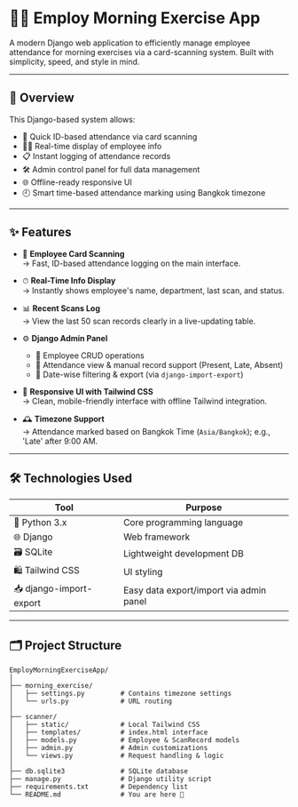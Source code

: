 # 🏋️‍♂️ Employ Morning Exercise App

A modern Django web application to efficiently manage employee attendance for morning exercises via a card-scanning system. Built with simplicity, speed, and style in mind.

---

## 📌 Overview

This Django-based system allows:
- 🪪 Quick ID-based attendance via card scanning
- 🧑‍💼 Real-time display of employee info
- 📋 Instant logging of attendance records
- 🛠️ Admin control panel for full data management
- 🌐 Offline-ready responsive UI
- 🕘 Smart time-based attendance marking using Bangkok timezone

---

## ✨ Features

- 🔐 **Employee Card Scanning**  
  → Fast, ID-based attendance logging on the main interface.

- ⏱ **Real-Time Info Display**  
  → Instantly shows employee's name, department, last scan, and status.

- 📊 **Recent Scans Log**  
  → View the last 50 scan records clearly in a live-updating table.

- ⚙️ **Django Admin Panel**
  - 👤 Employee CRUD operations
  - 📅 Attendance view & manual record support (Present, Late, Absent)
  - 🧾 Date-wise filtering & export (via `django-import-export`)

- 💅 **Responsive UI with Tailwind CSS**  
  → Clean, mobile-friendly interface with offline Tailwind integration.

- 🕰️ **Timezone Support**  
  → Attendance marked based on Bangkok Time (`Asia/Bangkok`); e.g., 'Late' after 9:00 AM.

---

## 🛠️ Technologies Used

| Tool               | Purpose                                |
|--------------------|----------------------------------------|
| 🐍 Python 3.x       | Core programming language              |
| 🌐 Django          | Web framework                          |
| 🗃️ SQLite           | Lightweight development DB             |
| 🛍️ Tailwind CSS     | UI styling                             |
| 📥 django-import-export | Easy data export/import via admin panel |

---

## 🗂️ Project Structure

```text
EmployMorningExerciseApp/
│
├── morning_exercise/ 
│   ├── settings.py         # Contains timezone settings
│   └── urls.py             # URL routing
│
├── scanner/
│   ├── static/             # Local Tailwind CSS
│   ├── templates/          # index.html interface
│   ├── models.py           # Employee & ScanRecord models
│   ├── admin.py            # Admin customizations
│   └── views.py            # Request handling & logic
│
├── db.sqlite3              # SQLite database
├── manage.py               # Django utility script
├── requirements.txt        # Dependency list
└── README.md               # You are here 🚀
